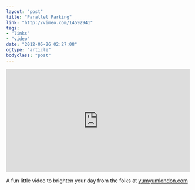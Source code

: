```yaml
---
layout: "post"
title: "Parallel Parking"
link: "http://vimeo.com/14592941"
tags: 
- "links"
- "video"
date: "2012-05-26 02:27:08"
ogtype: "article"
bodyclass: "post"
---
```


<iframe allowfullscreen="" frameborder="0" height="281" mozallowfullscreen="" src="http://player.vimeo.com/video/14592941" webkitallowfullscreen="" width="500"></iframe>

A fun little video to brighten your day from the folks at [yumyumlondon.com](http://yumyumlondon.com)